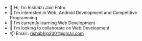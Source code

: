 - 👋 Hi, I’m Rishabh Jain Patni
- 👀 I’m interested in Web, Android Development and Competitive Programming
- 🌱 I’m currently learning Web Development 
- 💞️ I’m looking to collaborate on Web Development
- 📫 Email : rishabhjp2001@gmail.com

<!---
Rishabhjp/Rishabhjp is a ✨ special ✨ repository because its `README.md` (this file) appears on your GitHub profile.
You can click the Preview link to take a look at your changes.
--->

